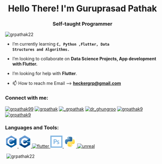 <h1 align="center">Hello There! I'm Guruprasad Pathak</h1>
<h3 align="center">Self-taught Programmer</h3>

<p align="left"> <img src="https://komarev.com/ghpvc/?username=grpathak22&label=Profile%20views&color=0e75b6&style=flat" alt="grpathak22" /> </p>

- I’m currently learning <code>**C, Python ,Flutter, Data Structures and Algorithms.**</code>

- I’m looking to collaborate on **Data Science Projects, App development with Flutter.**

- I’m looking for help with **Flutter**.

- 📫 How to reach me
  Email --> **heckergrp@gmail.com**

<h3 align="left">Connect with me:</h3>
<p align="left">
<a href="https://twitter.com/grpathak99" target="blank"><img align="center" src="https://raw.githubusercontent.com/rahuldkjain/github-profile-readme-generator/master/src/images/icons/Social/twitter.svg" alt="grpathak99" height="30" width="40" /></a>
<a href="https://linkedin.com/in/grpathak" target="blank"><img align="center" src="https://raw.githubusercontent.com/rahuldkjain/github-profile-readme-generator/master/src/images/icons/Social/linked-in-alt.svg" alt="grpathak" height="30" width="40" /></a>
<a href="https://instagram.com/_grpathak" target="blank"><img align="center" src="https://raw.githubusercontent.com/rahuldkjain/github-profile-readme-generator/master/src/images/icons/Social/instagram.svg" alt="_grpathak" height="30" width="40" /></a>
<a href="https://www.codechef.com/users/dr_ghungroo" target="blank"><img align="center" src="https://cdn.jsdelivr.net/npm/simple-icons@3.1.0/icons/codechef.svg" alt="dr_ghungroo" height="30" width="40" /></a>
<a href="https://www.hackerrank.com/grpathak9" target="blank"><img align="center" src="https://raw.githubusercontent.com/rahuldkjain/github-profile-readme-generator/master/src/images/icons/Social/hackerrank.svg" alt="grpathak9" height="30" width="40" /></a>
<a href="https://www.leetcode.com/grpathak9" target="blank"><img align="center" src="https://raw.githubusercontent.com/rahuldkjain/github-profile-readme-generator/master/src/images/icons/Social/leet-code.svg" alt="grpathak9" height="30" width="40" /></a>
</p>

<h3 align="left">Languages and Tools:</h3>
<p align="left"> <a href="https://www.cprogramming.com/" target="_blank" rel="noreferrer"> <img src="https://raw.githubusercontent.com/devicons/devicon/master/icons/c/c-original.svg" alt="c" width="40" height="40"/> </a> <a href="https://www.w3schools.com/cpp/" target="_blank" rel="noreferrer"> <img src="https://raw.githubusercontent.com/devicons/devicon/master/icons/cplusplus/cplusplus-original.svg" alt="cplusplus" width="40" height="40"/> </a> <a href="https://flutter.dev" target="_blank" rel="noreferrer"> <img src="https://www.vectorlogo.zone/logos/flutterio/flutterio-icon.svg" alt="flutter" width="40" height="40"/> </a> <a href="https://www.photoshop.com/en" target="_blank" rel="noreferrer"> <img src="https://raw.githubusercontent.com/devicons/devicon/master/icons/photoshop/photoshop-line.svg" alt="photoshop" width="40" height="40"/> </a> <a href="https://www.python.org" target="_blank" rel="noreferrer"> <img src="https://raw.githubusercontent.com/devicons/devicon/master/icons/python/python-original.svg" alt="python" width="40" height="40"/> </a> <a href="https://unrealengine.com/" target="_blank" rel="noreferrer"> <img src="https://raw.githubusercontent.com/kenangundogan/fontisto/036b7eca71aab1bef8e6a0518f7329f13ed62f6b/icons/svg/brand/unreal-engine.svg" alt="unreal" width="40" height="40"/> </a> </p>

<p>&nbsp;<img align="center" src="https://github-readme-stats.vercel.app/api?username=grpathak22&show_icons=true&locale=en" alt="grpathak22" /></p>
